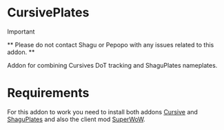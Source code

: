 # CursivePlates

> [!IMPORTANT]
> ** Please do not contact Shagu or Pepopo with any issues related to this addon. **

Addon for combining Cursives DoT tracking and ShaguPlates nameplates.

# Requirements
For this addon to work you need to install both addons [Cursive](https://github.com/pepopo978/Cursive) and [ShaguPlates](https://github.com/shagu/ShaguPlates) and also the client mod [SuperWoW](https://github.com/balakethelock/SuperWoW).